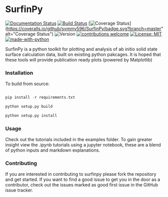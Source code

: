 # SurfinPy
 
[![Documentation Status](https://readthedocs.org/projects/surfinpy/badge/?version=latest)](https://surfinpy.readthedocs.io/en/latest/?badge=latest)
[![Build Status](https://travis-ci.com/symmy596/SurfinPy.svg?branch=master)](https://travis-ci.com/symmy596/SurfinPy)
[![Coverage Status](https://coveralls.io/repos/github/symmy596/SurfinPy/badge.svg?branch=master)](https://coveralls.io/github/symmy596/SurfinPy/badge.svg?branch=master" alt="Coverage Status")
![Version](https://img.shields.io/badge/Version-0.2.2-blue.svg?maxAge=2592000)
[![contributions welcome](https://img.shields.io/badge/contributions-welcome-brightgreen.svg?style=flat)](https://github.com/symmy596/Surfinpy/issues)
[![License: MIT](https://img.shields.io/badge/License-MIT-yellow.svg)](https://opensource.org/licenses/MIT)
[![made-with-python](https://img.shields.io/badge/Made%20with-Python-1f425f.svg)](https://www.python.org/)

 
SurfinPy is a python toolkit for plotting and analysis of ab initio solid state surface calculation data, built on existing python pakcages. It is hoped that these tools will provide publication ready plots (powered by Matplotlib)

### Installation

To build from source:

```python

pip install -r requirements.txt

python setup.py build

python setup.py install

```

### Usage

Check out the tutorials included in the examples folder. To gain greater insight view the .ipynb tutorials using a jupyter notebook, these are a blend of python inputs and markdown explanations.  

### Contributing 

If you are interested in contributing to surfinpy please fork the repository and get started. If you want to find a good issue to get you in the door as a contributor, check out the issues marked as good first issue in the GitHub issue tracker.

